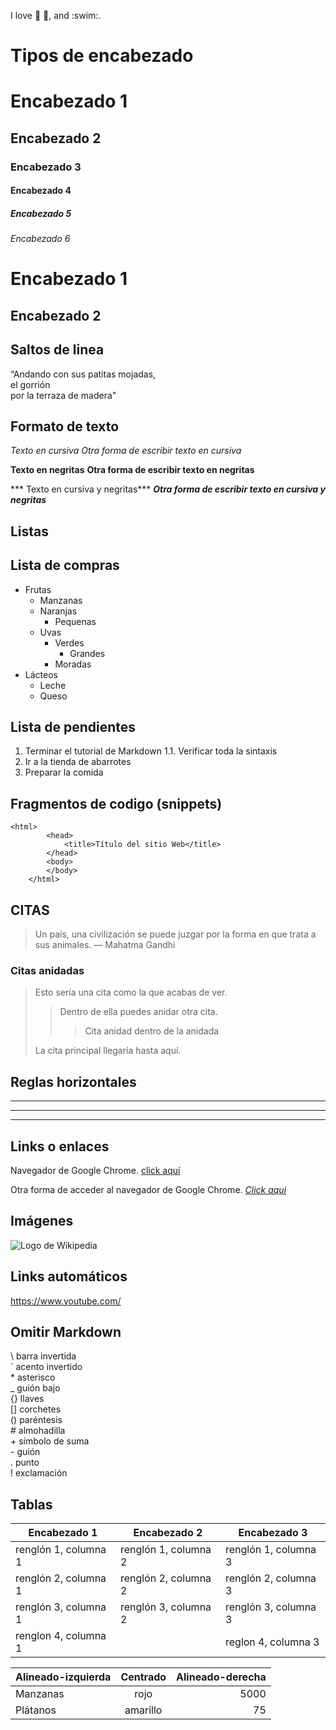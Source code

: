 I love :cinema: :pizza:, and :swim:.

# Tipos de encabezado

# Encabezado 1
## Encabezado 2
### Encabezado 3
#### Encabezado 4
##### Encabezado 5
###### Encabezado 6

Encabezado 1
=

Encabezado 2
-

## Saltos de linea
“Andando con sus patitas mojadas,  
el gorrión  
por la terraza de madera"

## Formato de texto

*Texto en cursiva*
_Otra forma de escribir texto en cursiva_

**Texto en negritas**
__Otra forma de escribir texto en negritas__

*** Texto en cursiva y negritas***
___Otra forma de escribir texto en cursiva y negritas___


## Listas

## Lista de compras
* Frutas
	* Manzanas
	* Naranjas
		* Pequenas 
	* Uvas
		* Verdes
			* Grandes 
		* Moradas 
* Lácteos
	* Leche
	* Queso

## Lista de pendientes
1. Terminar el tutorial de Markdown
	1.1. Verificar toda la sintaxis 
2. Ir a la tienda de abarrotes
3. Preparar la comida

## Fragmentos de codigo (snippets)
```
<html>
        <head>
            <title>Título del sitio Web</title>
        </head>
        <body>
        </body>
    </html>
```

## CITAS
> Un país, una civilización se puede juzgar por la forma en que trata a sus animales.  — Mahatma Gandhi

### Citas anidadas
> Esto sería una cita como la que acabas de ver.
>
>> Dentro de ella puedes anidar otra cita.
>>> Cita anidad dentro de la anidada
> 
> La cita principal llegaría hasta aquí.

## Reglas horizontales

***
---
___

## Links o enlaces
Navegador de Google Chrome. [click aquí](https://www.google.com/)

Otra forma de acceder al navegador de Google Chrome. *[Click aqui][page]*

[page]: https://www.google.com

## Imágenes
![Logo de Wikipedia](https://upload.wikimedia.org/wikipedia/en/8/80/Wikipedia-logo-v2.svg "Wikipedia logo")

## Links automáticos
<https://www.youtube.com/>

## Omitir Markdown
\  barra invertida  
`  acento invertido  
\*  asterisco  
\_  guión bajo  
\{} llaves  
\[] corchetes  
\() paréntesis  
\#  almohadilla  
\+  símbolo de suma  
\-  guión  
\.  punto  
\!  exclamación  

## Tablas
| Encabezado 1 | Encabezado 2 | Encabezado 3 |
| --------- | --------- | --------- |
| renglón 1, columna 1 | renglón 1, columna 2 | renglón 1, columna 3|
| renglón 2, columna 1 | renglón 2, columna 2 | renglón 2, columna 3|
| renglón 3, columna 1 | renglón 3, columna 2 | renglón 3, columna 3|
| renglon 4, columna 1 | | reglon 4, columna 3|  

| Alineado-izquierda | Centrado | Alineado-derecha |
| :-------- | :-------: | --------: |
| Manzanas | rojo | 5000 |
| Plátanos | amarillo | 75 |